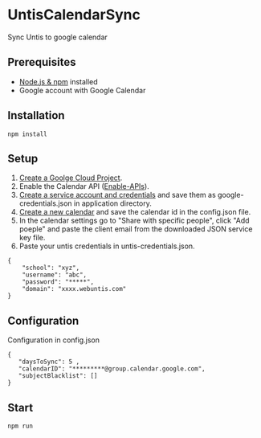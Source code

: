 # UntisCalendarSync
Sync Untis to google calendar                                                   
                                                                                
## Prerequisites                                                                
* [Node.js & npm](https://docs.npmjs.com/downloading-and-installing-node-js-and-npm) installed
* Google account with Google Calendar



## Installation
```
npm install
```

## Setup
1. [Create a Goolge Cloud Project](https://developers.google.com/workspace/guides/create-project).
2. Enable the Calendar API ([Enable-APIs](https://developers.google.com/workspace/guides/enable-apis)).
3. [Create a service account and credentials](https://developers.google.com/workspace/guides/create-credentials#service-account) 
and save them as google-credentials.json in application directory.
4. [Create a new calendar](https://support.google.com/calendar/answer/37095?hl=en) and save the calendar id in the config.json file.
5. In the calendar settings go to "Share with specific people", click "Add poeple" and paste the client email from the downloaded JSON
service key file.
6. Paste your untis credentials in untis-credentials.json.

```
{
    "school": "xyz",
    "username": "abc",
    "password": "*****",
    "domain": "xxxx.webuntis.com"
}
```

## Configuration
Configuration in config.json
```
{
   "daysToSync": 5 ,
   "calendarID": "*********@group.calendar.google.com",
   "subjectBlacklist": []
}
```

## Start
```
npm run
```
